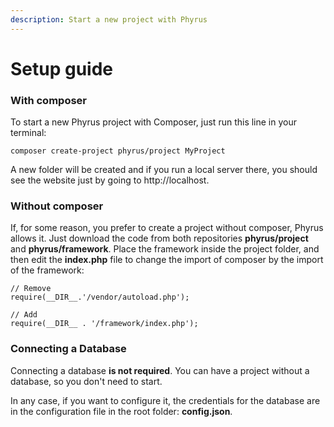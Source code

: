```yaml
---
description: Start a new project with Phyrus
---
```


# Setup guide

### With composer

To start a new Phyrus project with Composer, just run this line in your terminal:

```
composer create-project phyrus/project MyProject
```

A new folder will be created and if you run a local server there, you should see the website just by going to http://localhost.

### Without composer

If, for some reason, you prefer to create a project without composer, Phyrus allows it. Just download the code from both repositories **phyrus/project** and **phyrus/framework**. Place the framework inside the project folder, and then edit the **index.php** file to change the import of composer by the import of the framework:

```
// Remove
require(__DIR__.'/vendor/autoload.php');

// Add
require(__DIR__ . '/framework/index.php');
```

### Connecting a Database

Connecting a database **is not required**. You can have a project without a database, so you don't need to start.

In any case, if you want to configure it, the credentials for the database are in the configuration file in the root folder: **config.json**.

